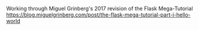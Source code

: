 Working through Miguel Grinberg's 2017 revision of the Flask Mega-Tutorial
https://blog.miguelgrinberg.com/post/the-flask-mega-tutorial-part-i-hello-world